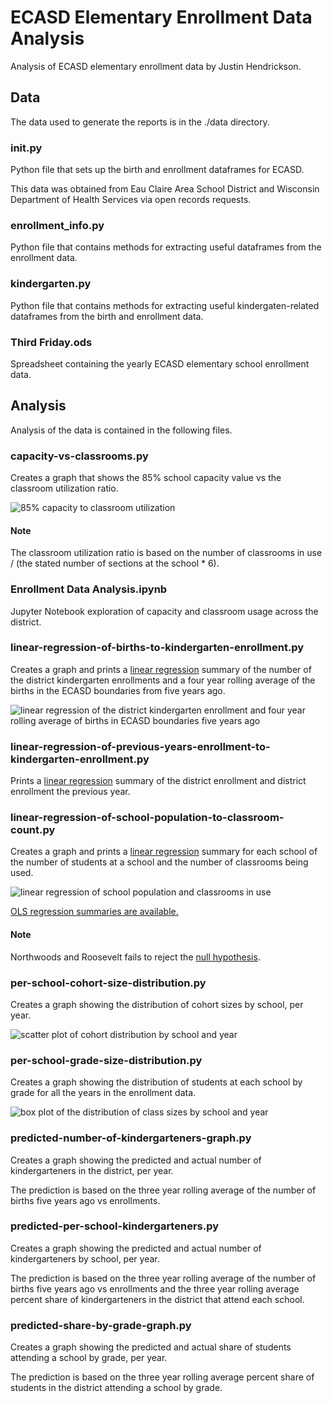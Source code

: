 # ECASD Elementary Enrollment Data Analysis
Analysis of ECASD elementary enrollment data by Justin Hendrickson.

## Data
The data used to generate the reports is in the ./data directory.

### __init__.py
Python file that sets up the birth and enrollment dataframes for ECASD.

This data was obtained from Eau Claire Area School District and Wisconsin Department of Health Services via open
records requests.

### enrollment_info.py
Python file that contains methods for extracting useful dataframes from the enrollment data.

### kindergarten.py
Python file that contains methods for extracting useful kindergaten-related dataframes from the birth and enrollment 
data.

### Third Friday.ods
Spreadsheet containing the yearly ECASD elementary school enrollment data.

## Analysis
Analysis of the data is contained in the following files.

### capacity-vs-classrooms.py
Creates a graph that shows the 85% school capacity value vs the classroom utilization ratio.

![85% capacity to classroom utilization](./artifacts/capacity-vs-classrooms.png)

#### Note
The classroom utilization ratio is based on the number of classrooms in use / (the stated number of sections at the school * 6).

### Enrollment Data Analysis.ipynb
Jupyter Notebook exploration of capacity and classroom usage across the district.

### linear-regression-of-births-to-kindergarten-enrollment.py
Creates a graph and prints a [linear regression](https://en.wikipedia.org/wiki/Linear_regression) summary of the number of the district kindergarten enrollments and a four year rolling average of the births in the ECASD boundaries from five years ago.

![linear regression of the district kindergarten enrollment and four year rolling average of births in ECASD boundaries five years ago](./artifacts/linear-regression-of-births-to-kindergarten-enrollment.png) 

### linear-regression-of-previous-years-enrollment-to-kindergarten-enrollment.py
Prints a [linear regression](https://en.wikipedia.org/wiki/Linear_regression) summary of the district enrollment and district enrollment the previous year.

### linear-regression-of-school-population-to-classroom-count.py
Creates a graph and prints a [linear regression](https://en.wikipedia.org/wiki/Linear_regression) summary for each school of the number of students at a school and the number of classrooms being used.

![linear regression of school population and classrooms in use](./artifacts/linear-regression-of-school-population-to-classroom-count/graph.png) 

[OLS regression summaries are available.](./artifacts/linear-regression-of-school-population-to-classroom-count)

#### Note
Northwoods and Roosevelt fails to reject the [null hypothesis](https://en.wikipedia.org/wiki/Null_hypothesis).

### per-school-cohort-size-distribution.py
Creates a graph showing the distribution of cohort sizes by school, per year.

![scatter plot of cohort distribution by school and year](./artifacts/per-school-cohort-size-distribution.png)

### per-school-grade-size-distribution.py
Creates a graph showing the distribution of students at each school by grade for all the years in the enrollment data.

![box plot of the distribution of class sizes by school and year](./artifacts/per-school-grade-size-distribution.png)

### predicted-number-of-kindergarteners-graph.py
Creates a graph showing the predicted and actual number of kindergarteners in the district, per year.

The prediction is based on the three year rolling average of the number of births five years ago vs enrollments.

### predicted-per-school-kindergarteners.py
Creates a graph showing the predicted and actual number of kindergarteners by school, per year.

The prediction is based on the three year rolling average of the number of births five years ago vs enrollments and the
three year rolling average percent share of kindergarteners in the district that attend each school.

### predicted-share-by-grade-graph.py
Creates a graph showing the predicted and actual share of students attending a school by grade, per year.

The prediction is based on the three year rolling average percent share of students in the district attending a school
by grade.